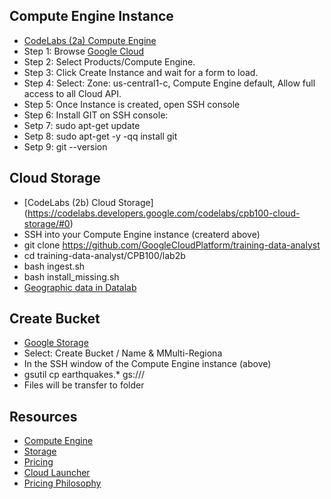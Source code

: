 ## Compute Engine Instance

 - [CodeLabs (2a) Compute Engine](https://codelabs.developers.google.com/codelabs/cpb100-compute-engine/#2)
 - Step 1: Browse [Google Cloud](https://cloud.google.com/)
 - Step 2: Select Products/Compute Engine.
 - Step 3: Click Create Instance and wait for a form to load.
 - Step 4: Select: Zone: us-central1-c, Compute Engine default, Allow full access to all Cloud API.
 - Step 5: Once Instance is created, open SSH console
 - Step 6: Install GIT on SSH console:
 - Setp 7: sudo apt-get update
 - Setp 8: sudo apt-get -y -qq install git
 - Setp 9: git --version

## Cloud Storage
 - [CodeLabs (2b) Cloud Storage] (https://codelabs.developers.google.com/codelabs/cpb100-cloud-storage/#0)
 - SSH into your Compute Engine instance (createrd above)
 - git clone https://github.com/GoogleCloudPlatform/training-data-analyst
 - cd training-data-analyst/CPB100/lab2b
 - bash ingest.sh
 - bash install_missing.sh
 - [Geographic data in Datalab](https://github.com/GoogleCloudPlatform/datalab-samples/blob/master/basemap/earthquakes.ipynb)

## Create Bucket
 - [Google Storage](https://console.cloud.google.com/storage/browser?project=innate-setup-174004)
 - Select: Create Bucket / Name & MMulti-Regiona
 - In the SSH window of the Compute Engine instance (above)
 - gsutil cp earthquakes.* gs://<BUCKET-NAME>/
 - Files will be transfer to <Bucket-Name> folder

## Resources

 - [Compute Engine](https://cloud.google.com/compute/)
 - [Storage](https://cloud.google.com/storage/)
 - [Pricing](https://cloud.google.com/pricing/)
 - [Cloud Launcher](https://cloud.google.com/launcher/)
 - [Pricing Philosophy](https://cloud.google.com/pricing/philosophy/)